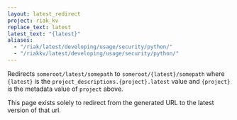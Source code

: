 ```yaml
---
layout: latest_redirect
project: riak_kv
replace_text: latest
latest_text: "{latest}"
aliases:
  - "/riak/latest/developing/usage/security/python/"
  - "/riakkv/latest/developing/usage/security/python/"
---
```


Redirects `someroot/latest/somepath` to `someroot/{latest}/somepath` 
where `{latest}` is the `project_descriptions.{project}.latest` value
and `{project}` is the metadata value of `project` above.

This page exists solely to redirect from the generated URL to the latest version of
that url.


